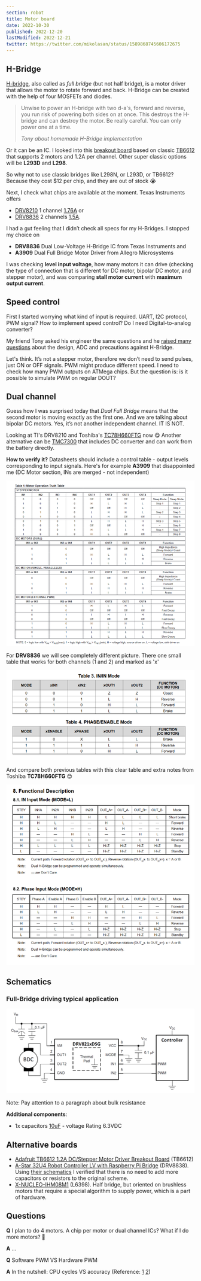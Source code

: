 ```yaml
---
section: robot
title: Motor board
date: 2022-10-30
published: 2022-12-20
lastModified: 2022-12-21
twitter: https://twitter.com/mikolasan/status/1589868745606172675
---
```



## H-Bridge

[H-bridge](https://www.uni-weimar.de/kunst-und-gestaltung/wiki/H-Bridge), also called as _full bridge_ (but not half bridge), is a motor driver that allows the motor to rotate forward and back. H-Bridge can be created with the help of four MOSFETs and diodes.

> Unwise to power an H-bridge with two d-a's, forward and reverse, you run risk of powering both sides on at once. This destroys the H-bridge and can destroy the motor. Be really careful. You can only power one at a time.
>
> _Tony about homemade H-Bridge implementation_

Or it can be an IC. I looked into this [breakout board](https://www.adafruit.com/product/2448) based on classic [TB6612](https://cdn-shop.adafruit.com/datasheets/TB6612FNG_datasheet_en_20121101.pdf) that supports 2 motors and 1.2A per channel. 
Other super classic options will be **L293D** and **L298**.

So why not to use classic bridges like L298N, or L293D, or TB6612? Because they cost $12 per chip, and they are out of stock 😭 

Next, I check what chips are available at the moment. Texas Instruments offers 

- [DRV8210](https://www.mouser.com/ProductDetail/595-DRV8210DSGR) 1 channel [1.76A](https://www.ti.com/general/docs/suppproductinfo.tsp?distId=26&gotoUrl=https://www.ti.com/lit/gpn/drv8210) or 
- [DRV8836](https://www.digikey.com/en/products/detail/texas-instruments/DRV8836DSSR/3088190) 2 channels [1.5A](https://www.ti.com/general/docs/suppproductinfo.tsp?distId=10&gotoUrl=https%3A%2F%2Fwww.ti.com%2Flit%2Fgpn%2Fdrv8836).


I had a gut feeling that I didn’t check all specs for my H-Bridges. I stopped my choice on 

- **DRV8836** Dual Low-Voltage H-Bridge IC from Texas Instruments and
- **A3909** Dual Full Bridge Motor Driver from Allegro Microsystems

I was checking **level input voltage**, how many motors it can drive (checking the type of connection that is different for DC motor, bipolar DC motor, and stepper motor), and was comparing **stall motor current** with **maximum output current**.


## Speed control

First I started worrying what kind of input is required. UART, I2C protocol, PWM signal? How to implement speed control? Do I need Digital-to-analog converter?

My friend Tony asked his engineer the same questions and he [raised many questions](/make/robot/letter-from-the-engineer) about the design, ADC and precautions against H-Bridge.

Let's think. It’s not a stepper motor, therefore we don’t need to send pulses, just ON or OFF signals. PWM might produce different speed. I need to check how many PWM outputs on ATMega chips. But the question is: is it possible to simulate PWM on regular DOUT?


## Dual channel

Guess how I was surprised today that _Dual Full Bridge_ means that the second motor is moving exactly as the first one. And we are talking about bipolar DC motors. Yes, it’s not another independent channel. IT IS NOT. 

Looking at TI's DRV8210 and Toshiba's [TC78H660FTG](https://toshiba.semicon-storage.com/info/TC78H660FTG_datasheet_en_20200714.pdf?did=68604&prodName=TC78H660FTG) now 😋 Another alternative can be [TMC7300](https://www.mouser.com/datasheet/2/256/TMC7300_Datasheet_V105-2066925.pdf) that includes DC converter and can work from the battery directly.

**How to verify it?** Datasheets should include a control table - output levels corresponding to input signals. Here's for example **A3909** that disappointed me (DC Motor section, INs are merged - not independent)

![Datasheet for A3909](./motor-driver-datasheet-a3909.png)

For **DRV8836** we will see completely different picture. There one small table that works for both channels (1 and 2) and marked as 'x'

![Datasheet for DRV8836](./motor-driver-datasheet-drv8836.png)

And compare both previous tables with this clear table and extra notes from Toshiba **TC78H660FTG** 😍

![Datasheet for TC78H660FTG](./motor-driver-datasheet-tc78h660ftg.png)


## Schematics

### Full-Bridge driving typical application

![Full-Bridge driving typical application](./h-bridge-typical-application-drv8210.png "PWM interface motor-driving application for DSG package")

Note: Pay attention to a paragraph about bulk resistance

**Additional components**: 

- 1x capacitors [10uF](https://www.mouser.com/ProductDetail/81-GRM188R60J106ME4D) - voltage Rating 6.3VDC


## Alternative boards

- [Adafruit TB6612 1.2A DC/Stepper Motor Driver Breakout Board](https://www.adafruit.com/product/2448) (TB6612)
- [A-Star 32U4 Robot Controller LV with Raspberry Pi Bridge](https://www.pololu.com/product/3117) (DRV8838). Using [their schematics](https://www.pololu.com/file/0J950/a-star-32u4-robot-controller-lv-with-raspberry-pi-bridge-schematic.pdf) I verified that there is no need to add more capacitors or resistors to the original scheme.
- [X-NUCLEO-IHM08M1](https://www.st.com/en/ecosystems/x-nucleo-ihm08m1.html) (L6398). Half bridge, but oriented on brushless motors that require a special algorithm to supply power, which is a part of hardware.

## Questions

**Q** I plan to do 4 motors. A chip per motor or dual channel ICs? What if I do more motors? 🤔

**A** ...

**Q** Software PWM VS Hardware PWM

**A** In the nutshell: CPU cycles VS accuracy (Reference: [1](https://youngkin.github.io/post/pulsewidthmodulationraspberrypi/) [2](https://raspberrypi.stackexchange.com/questions/100641/whats-the-difference-between-soft-pwm-and-pwm))